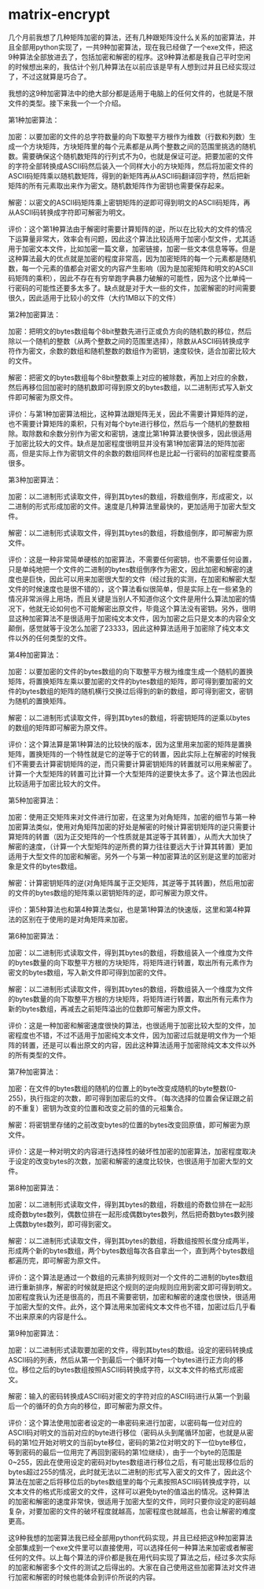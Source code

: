 # matrix-encrypt
几个月前我想了几种矩阵加密的算法，还有几种跟矩阵没什么关系的加密算法，并且全部用python实现了，一共9种加密算法，现在我已经做了一个exe文件，把这9种算法全部放进去了，包括加密和解密的程序。这9种算法都是我自己平时空闲的时候想出来的，我估计个别几种算法在以前应该是早有人想到过并且已经实现过了，不过这就算是巧合了。

我想的这9种加密算法中的绝大部分都是适用于电脑上的任何文件的，也就是不限文件的类型。接下来我一个一个介绍。

第1种加密算法：

加密：以要加密的文件的总字符数量的向下取整平方根作为维数（行数和列数）生成一个方块矩阵，方块矩阵里的每个元素都是从两个整数之间的范围里挑选的随机数。需要确保这个随机数矩阵的行列式不为0，也就是保证可逆。把要加密的文件的字符全部转换成ASCII码然后装入一个同样大小的方块矩阵，然后将加密文件的ASCII码矩阵乘以随机数矩阵，得到的新矩阵再从ASCII码翻译回字符，然后把新矩阵的所有元素取出来作为密文。随机数矩阵作为密钥也需要保存起来。

解密：以密文的ASCII码矩阵乘上密钥矩阵的逆即可得到明文的ASCII码矩阵，再从ASCII码转换成字符即可解密为明文。

评价：这个第1种算法由于解密时需要计算矩阵的逆，所以在比较大的文件的情况下运算量非常大，效率会有问题，因此这个算法比较适用于加密小型文件，尤其适用于加密文本文件，比如加密一篇文章，加密链接，加密一些文本信息等等。但是这种算法最大的优点就是加密的程度非常高，因为加密矩阵的每一个元素都是随机数，每一个元素的值都会对密文的内容产生影响（因为是加密矩阵和明文的ASCII码矩阵的乘积），因此不存在有穷举跑字典暴力破解的可能性，因为这个比单纯一行密码的可能性还要多太多了。缺点就是对于大一些的文件，加密解密的时间需要很久，因此适用于比较小的文件（大约1MB以下的文件）

第2种加密算法：

加密：把明文的bytes数组每个8bit整数先进行正或负方向的随机数的移位，然后除以一个随机的整数（从两个整数之间的范围里选择），除数从ASCII码转换成字符作为密文，余数的数组和随机整数的数组作为密钥，速度较快，适合加密比较大的文件。

解密：把密文的bytes数组每个8bit整数乘上对应的被除数，再加上对应的余数，然后再移位回加密时的随机数即可得到原文的bytes数组，以二进制形式写入新文件即可解密为原文件。

评价：与第1种加密算法相比，这种算法跟矩阵无关，因此不需要计算矩阵的逆，也不需要计算矩阵的乘积，只有对每个byte进行移位，然后与一个随机的整数相除。取除数和余数分别作为密文和密钥，速度比第1种算法要快很多，因此很适用于加密比较大的文件。缺点是加密程度很明显并没有第1种加密算法的矩阵加密高，但是实际上作为密钥文件的余数的数组同样也是比起一行密码的加密程度要高很多。

第3种加密算法：

加密：以二进制形式读取文件，得到其bytes的数组，将数组倒序，形成密文，以二进制的形式形成加密的文件。速度是几种算法里最快的，更加适用于加密大型文件。

解密：以二进制形式读取文件，得到其bytes的数组，将数组倒序，即可解密为原文件。

评价：这是一种非常简单硬核的加密算法，不需要任何密钥，也不需要任何设置，只是单纯地把一个文件的二进制的bytes数组倒序作为密文，因此加密和解密的速度也是巨快，因此可以用来加密很大型的文件（经过我的实测，在加密和解密大型文件的时候速度也是很不错的），这个算法看似很简单，但是实际上在一些紧急的情况非常派得上用场，而且关键是当别人不知道你这个文件是用什么算法加密的情况下，他就无论如何也不可能解密出原文件，毕竟这个算法没有密钥。另外，很明显这种加密算法不是很适用于加密纯文本文件，因为加密之后只是文本的内容全文颠倒，感觉就等于没怎么加密了23333，因此这种算法适用于加密除了纯文本文件以外的任何类型的文件。

第4种加密算法：

加密：以要加密的文件的bytes数组的向下取整平方根为维度生成一个随机的置换矩阵，将置换矩阵左乘以要加密的文件的bytes数组的矩阵，即可得到要加密的文件的bytes数组的矩阵的随机横行交换过后得到的新的数组，即可得到密文，密钥为随机的置换矩阵。

解密：以二进制形式读取文件，得到其bytes的数组，将密钥矩阵的逆乘以bytes的数组的矩阵即可解密为原文件。

评价：这个算法算是第1种算法的比较快的版本，因为这里用来加密的矩阵是置换矩阵，置换矩阵的一个特性就是它的逆等于它的转置，因此实际上在解密的时候我们不需要去计算密钥矩阵的逆，而只需要计算密钥矩阵的转置就可以用来解密了。计算一个大型矩阵的转置可比计算一个大型矩阵的逆要快太多了。这个算法也因此比较适用于加密比较大的文件。

第5种加密算法：

加密：使用正交矩阵来对文件进行加密，在这里为对角矩阵，加密的细节与第一种加密算法类似，使用对角矩阵加密的好处是解密的时候计算密钥矩阵的逆只需要计算矩阵的转置（因为正交矩阵的一个性质就是其逆等于其转置），从而大大加快了解密的速度，（计算一个大型矩阵的逆所费的算力往往要远大于计算其转置）更加适用于大型文件的加密和解密。另外一个与第一种加密算法的区别是这里的加密对象是文件的bytes数组。

解密：计算密钥矩阵的逆(对角矩阵属于正交矩阵，其逆等于其转置)，然后用加密的文件的bytes数组的矩阵乘以密钥矩阵的逆，即可解密为原文件。

评价：第5种算法也和第4种算法类似，也是第1种算法的快速版，这里和第4种算法的区别在于使用的是对角矩阵来加密。

第6种加密算法：

加密：以二进制形式读取文件，得到其bytes的数组，将数组装入一个维度为文件的bytes数量的向下取整平方根的方块矩阵，将矩阵进行转置，取出所有元素作为密文的bytes数组，写入新文件即可得到加密的文件。

解密：以二进制形式读取文件，得到其bytes的数组，将数组装入一个维度为文件的bytes数量的向下取整平方根的方块矩阵，将矩阵进行转置，取出所有元素作为新的bytes数组，再减去之前矩阵溢出的位数即可解密为原文件。

评价：这是一种加密和解密速度很快的算法，也很适用于加密比较大型的文件，加密程度也不错，不过不适用于加密纯文本文件，因为加密过后就是明文作为一个矩阵的转置，还是可以看出原文的内容，因此这种算法适用于加密除纯文本文件以外的所有类型的文件。

第7种加密算法：

加密：在文件的bytes数组的随机的位置上的byte改变成随机的byte整数(0-255)，执行指定的次数，即可得到加密后的文件。（每次选择的位置会保证跟之前的不重复）密钥为改变的位置和改变之前的值的元祖集合。

解密：将密钥里存储的之前改变bytes的位置的bytes改变回原值，即可解密为原文件。

评价：这是一种对明文的内容进行选择性的破坏性加密的加密算法，加密程度取决于设定的改变bytes的次数，加密和解密的速度比较快，也很适用于加密大型的文件。

第8种加密算法：

加密：以二进制形式读取文件，得到其bytes的数组，将数组的奇数位排在一起形成奇数bytes数列，偶数位排在一起形成偶数bytes数列，然后把奇数bytes数列接上偶数bytes数列，即可得到密文。

解密：以二进制形式读取文件，得到其bytes的数组，将数组按照长度分成两半，形成两个新的bytes数组，两个bytes数组每次各自拿出一个，直到两个bytes数组都遍历完，即可解密为原文件。

评价：这个算法是通过一个数组的元素排列规则对一个文件的二进制的bytes数组进行重新排序，解密的时候就是把这个规则的逆向规则应用到密文即可得到明文。加密程度我认为还是很高的，而且不需要密钥，加密和解密的速度也很快，很适用于加密大型的文件。此外，这个算法用来加密纯文本文件也不错，加密过后几乎看不出来原来的内容是什么。

第9种加密算法：

加密：以二进制形式读取要加密的文件，得到其bytes的数组。设定的密码转换成ASCII码的列表，然后从第一个到最后一个循环对每一个bytes进行正方向的移位。移位之后的bytes数组按照ASCII码转换成字符，以文本文件的格式形成密文。

解密：输入的密码转换成ASCII码对密文的字符对应的ASCII码进行从第一个到最后一个的循环的负方向的移位，即可解密为原文件。

评价：这个算法使用加密者设定的一串密码来进行加密，以密码每一位对应的ASCII码对明文的当前对应的byte进行移位（密码从头到尾循环加密，也就是从密码的第1位开始对明文的当前byte移位，密码的第2位对明文的下一位byte移位，等到密码的最后一位用完了再回到密码的第1位继续），由于一个byte的范围是0~255，因此在使用设定的密码对bytes数组进行移位之后，有可能出现移位后的bytes超过255的情况，此时就无法以二进制的形式写入密文的文件了，因此这个算法在加密之后将移位后的bytes数组里的每个元素按照ASCII码转换成字符，以文本文件的格式形成密文的文件，这样可以避免byte的值溢出的情况。这种算法的加密和解密的速度非常快，很适用于加密大型的文件，同时只要你设定的密码越复杂，对要加密的文件的破坏程度就越高，加密程度也就越高，也会让解密的难度更高。

这9种我想的加密算法我已经全部用python代码实现，并且已经把这9种加密算法全部集成到一个exe文件里可以直接使用，可以选择任何一种算法来加密或者解密任何的文件。以上每个算法的评价都是我在用代码实现了算法之后，经过多次实际的加密和解密多个文件的测试之后得出的。大家在自己使用这些加密算法对文件进行加密和解密的时候也能体会到评价所说的内容。

